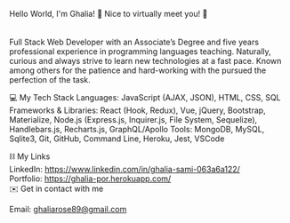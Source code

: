 Hello World, I'm Ghalia! 👋 Nice to virtually meet you! 🙂<br><br><br>
Full Stack Web Developer with an Associate’s Degree and five years professional experience in programming languages teaching. Naturally, curious and always strive to learn new technologies at a fast pace. Known among others for the patience and hard-working with the pursued the perfection of the task.


💻 My Tech Stack
Languages: JavaScript (AJAX, JSON), HTML, CSS, SQL Frameworks & Libraries: React (Hook, Redux), Vue, jQuery, Bootstrap, Materialize, Node.js (Express.js, Inquirer.js, File System, Sequelize), Handlebars.js, Recharts.js, GraphQL/Apollo Tools: MongoDB, MySQL, Sqlite3, Git, GitHub, Command Line, Heroku, Jest, VSCode

⛓ My Links<br>
LinkedIn: https://www.linkedin.com/in/ghalia-sami-063a6a122/<br>
Portfolio: https://ghalia-por.herokuapp.com/<br>
✉️ Get in contact with me<br>

Email: ghaliarose89@gmail.com
